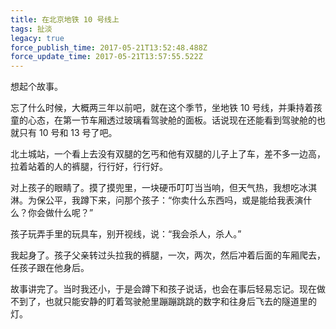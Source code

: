 ```yaml
---
title: 在北京地铁 10 号线上
tags: 扯淡
legacy: true
force_publish_time: 2017-05-21T13:52:48.488Z
force_update_time: 2017-05-21T13:57:55.522Z
---
```


想起个故事。

忘了什么时候，大概两三年以前吧，就在这个季节，坐地铁 10 号线，并秉持着孩童的心态，在第一节车厢透过玻璃看驾驶舱的面板。话说现在还能看到驾驶舱的也就只有 10 号和 13 号了吧。

北土城站，一个看上去没有双腿的乞丐和他有双腿的儿子上了车，差不多一边高，拉着站着的人的裤腿，行行好，行行好。

对上孩子的眼睛了。摸了摸兜里，一块硬币叮叮当当响，但天气热，我想吃冰淇淋。为保公平，我蹲下来，问那个孩子：“你卖什么东西吗，或是能给我表演什么？你会做什么呢？”

孩子玩弄手里的玩具车，别开视线，说：“我会杀人，杀人。”

我起身了。孩子父亲转过头拉我的裤腿，一次，两次，然后冲着后面的车厢爬去，任孩子跟在他身后。

故事讲完了。当时我还小，于是会蹲下和孩子说话，也会在事后轻易忘记。现在做不到了，也就只能安静的盯着驾驶舱里蹦蹦跳跳的数字和往身后飞去的隧道里的灯。
